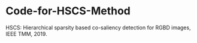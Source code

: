 # Code-for-HSCS-Method
HSCS: Hierarchical sparsity based co-saliency detection for RGBD images, IEEE TMM, 2019.
